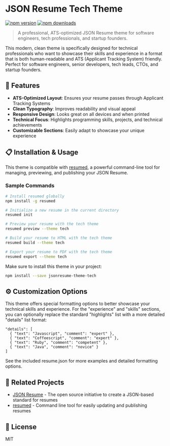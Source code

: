 # JSON Resume Tech Theme

[![npm version](https://img.shields.io/npm/v/jsonresume-theme-tech.svg)](https://www.npmjs.com/package/jsonresume-theme-tech)
[![npm downloads](https://img.shields.io/npm/dm/jsonresume-theme-tech.svg)](https://www.npmjs.com/package/jsonresume-theme-tech)

> A professional, ATS-optimized JSON Resume theme for software engineers, tech professionals, and startup founders.

This modern, clean theme is specifically designed for technical professionals who want to showcase their skills and experience in a format that is both human-readable and ATS (Applicant Tracking System) friendly. Perfect for software engineers, senior developers, tech leads, CTOs, and startup founders.

## 🚀 Features

- **ATS-Optimized Layout**: Ensures your resume passes through Applicant Tracking Systems
- **Clean Typography**: Improves readability and visual appeal
- **Responsive Design**: Looks great on all devices and when printed
- **Technical Focus**: Highlights programming skills, projects, and technical achievements
- **Customizable Sections**: Easily adapt to showcase your unique experience

## 📋 Installation & Usage

This theme is compatible with [resumed](https://github.com/rbardini/resumed), a powerful command-line tool for managing, previewing, and publishing your JSON Resume.

### Sample Commands

```bash
# Install resumed globally
npm install -g resumed

# Initialize a new resume in the current directory
resumed init

# Preview your resume with the tech theme
resumed preview --theme tech

# Build your resume to HTML with the tech theme
resumed build --theme tech

# Export your resume to PDF with the tech theme
resumed export --theme tech
```

Make sure to install this theme in your project:

```bash
npm install --save jsonresume-theme-tech
```

## ⚙️ Customization Options

This theme offers special formatting options to better showcase your technical skills and experience. For the "experience" and "skills" sections, you can optionally replace the standard "highlights" list with a more detailed "details" list format:

```
"details": [
  { "text": "Javascript", "comment": "expert" },
  { "text": "Coffeescript", "comment": "expert" },
  { "text": "Ruby", "comment": "competent" },
  { "text": "Java", "comment": "novice" }
]
```

See the included resume.json for more examples and detailed formatting options.

## 🔗 Related Projects

- [JSON Resume](https://jsonresume.org/) - The open source initiative to create a JSON-based standard for resumes
- [resumed](https://github.com/rbardini/resumed) - Command line tool for easily updating and publishing resumes

## 📄 License

MIT

